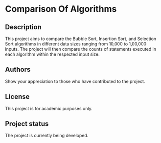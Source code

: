 # Comparison Of Algorithms



## Description

This project aims to compare the Bubble Sort, Insertion Sort, and Selection Sort algorithms in different data sizes ranging from 10,000 to 1,00,000 inputs. The project will then compare the counts of statements executed in each algorithm within the respected input size.

## Authors
Show your appreciation to those who have contributed to the project.

## License
This project is for academic purposes only.

## Project status
The project is currently being developed.
